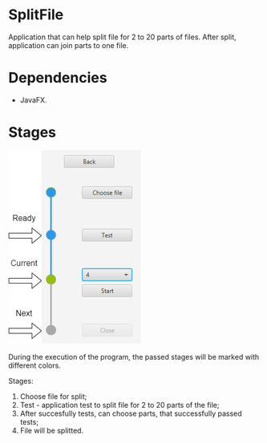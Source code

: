 # SplitFile

Application that can help split file for 2 to 20 parts of files. After split, application can join parts to one file.

# Dependencies
- JavaFX.

# Stages
![alt text](https://github.com/Hoppering/SplitFile/blob/master/Stages.png)

During the execution of the program, the passed stages will be marked with different colors.

Stages:
1. Choose file for split;
2. Test - application test to split file for 2 to 20 parts of the file; 
3. After succesfully tests, can choose parts, that successfully passed tests;
4. File will be splitted.
